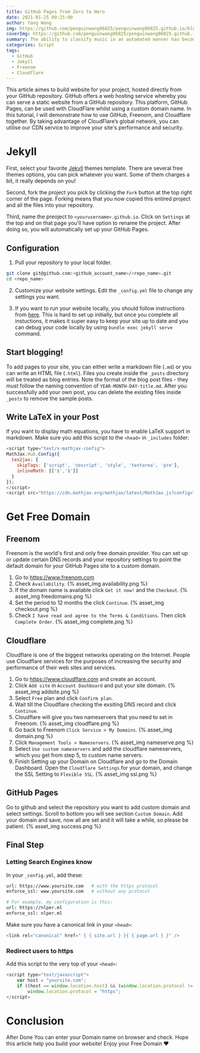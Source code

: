 ```yaml
---
title: GitHub Pages from Zero to Hero
date: 2021-01-25 09:25:00
author: Yang Wang
img: https://github.com/penguinwang96825/penguinwang96825.github.io/blob/master/2021/01/25/2021-01-25-github-page-from-zero-to-hero/path.jpg?raw=true
coverImg: https://github.com/penguinwang96825/penguinwang96825.github.io/blob/master/2021/01/25/2021-01-25-github-page-from-zero-to-hero/page.png?raw=true
summary: The ability to classify music in an automated manner has become increasingly more important with the advent of musical streaming services allowing greater access to music. Spotify alone hit 100 million users in 2016, with other services provided by companies such as Apple, Soundcloud and YouTube. In addition, there are huge numbers of professional musicians, approximately 53,000 in the USA alone, as well as amateurs who are producing music which needs to be classified. With this quantity of music, it is unfeasible to classify genres without an automated method.
categories: Script
tags:
  - GitHub
  - Jekyll
  - Freenom
  - Cloudflare
---
```


This article aimes to build website for your project, hosted directly from your GitHub repository. GitHub offers a web hosting service whereby you can serve a static website from a GitHub repository. This platform, GitHub Pages, can be used with CloudFlare whilst using a custom domain name. In this tutorial, I will demonstrate how to use GitHub, Freenom, and Cloudflare together. By taking advantage of CloudFlare’s global network, you can utilise our CDN service to improve your site's performance and security.

# Jekyll

First, select your favorite [Jekyll](https://jekyllthemes.io/free) themes template. There are several free themes options, you can pick whatever you want. Some of them charges a bit, it really depends on you!

Second, fork the project you pick by clicking the `Fork` button at the top right corner of the page. Forking means that you now copied this entired project and all the files into your repository.

Third, name the preoject to `<yourusername>.github.io`. Click on `Settings` at the top and on that page you'll have option to rename the project. After doing so, you will automatically set up your GitHub Pages.

## Configuration

1. Pull your repository to your local folder.

```bash
git clone git@github.com:<github_account_name>/<repo_name>.git
cd <repo_name>
```

2. Customize your website settings. Edit the `_config.yml` file to change any settings you want.

3. If you want to run your website locally, you should follow instructions from [here](https://beautifuljekyll.com/getstarted/#install-steps-hard). This is hard to set up initially, but once you complete all instuctions, it makes it super easy to keep your site up to date and you can debug your code locally by using `bundle exec jekyll serve` command.

## Start blogging!

To add pages to your site, you can either write a markdown file (`.md`) or you can write an HTML file (`.html`). Files you create inside the `_posts` directory will be treated as blog entries. Note the format of the blog post files - they must follow the naming convention of `YEAR-MONTH-DAY-title.md`. After you successfully add your own post, you can delete the existing files inside `_posts` to remove the sample posts.

## Write LaTeX in your Post

If you want to display math equations, you have to enable LaTeX support in markdown. Make sure you add this script to the `<head>` in `_includes` folder:

```javascript
<script type="text/x-mathjax-config">
MathJax.Hub.Config({
  tex2jax: {
    skipTags: ['script', 'noscript', 'style', 'textarea', 'pre'],
    inlineMath: [['$','$']]
  }
});
</script>
<script src="https://cdn.mathjax.org/mathjax/latest/MathJax.js?config=TeX-AMS-MML_HTMLorMML" type="text/javascript"></script>
```

# Get Free Domain

## Freenom

Freenom is the world's first and only free domain provider. You can set up or update certain DNS records and your repository settings to point the default domain for your GitHub Pages site to a custom domain.

1. Go to https://www.freenom.com
2. Check `Availability`.
{% asset_img availability.png %}
3. If the domain name is available click `Get it now!` and the `Checkout`.
{% asset_img freedomains.png %}
4. Set the period to 12 months the click `Continue`.
{% asset_img checkout.png %}
5. Check `I have read and agree to the Terms & Conditions`. Then click `Complete Order`.
{% asset_img complete.png %}

## Cloudflare

Cloudflare is one of the biggest networks operating on the Internet. People use Cloudflare services for the purposes of increasing the security and performance of their web sites and services.

1. Go to https://www.cloudflare.com and create an account.
2. Click `Add site` in `Account Dashboard` and put your site domain.
{% asset_img addsite.png %}
3. Select `Free` plan and click `Confirm plan`.
4. Wait till the Cloudflare checking the exsiting DNS record and click `Continue`.
5. Cloudflare will give you two nameservers that you need to set in Freenom.
{% asset_img cloudflare.png %}
6. Go back to Freenom `Click Service > My Domains`.
{% asset_img domain.png %}
7. Click `Management Tools > Nameservers`.
{% asset_img nameserve.png %}
8. Select `Use custom nameservers` and add the cloudflare nameservers, which you get from step 5, to custom name servers.
9. Finish Setting up your Domain on Cloudflare and go to the Domain Dashboard. Open the `Cloudflare Settings` for your domain, and change the SSL Setting to `Flexible SSL`.
{% asset_img ssl.png %}

## GitHub Pages

Go to github and select the repository you want to add custom domain and select settings. Scroll to bottom you will see section `Custom Domain`. Add your domain and save, now all are set and it will take a while, so please be patient.
{% asset_img success.png %}

## Final Step

### Letting Search Engines know

In your `_config.yml`, add these:

```bash
url: https://www.yoursite.com   # with the https protocol
enforce_ssl: www.yoursite.com   # without any protocol

# For example, my configuration is this:
url: https://nlper.ml
enforce_ssl: nlper.ml
```

Make sure you have a canonical link in your `<head>`:

```javascript
<link rel="canonical" href=" { { site.url } }{ { page.url } }" />
```

### Redirect users to https

Add this script to the very top of your `<head>`:

```javascript
<script type="text/javascript">
    var host = "yoursite.com";
    if ((host == window.location.host) && (window.location.protocol != "https:"))
        window.location.protocol = "https";
</script> 
```

# Conclusion

After Done You can enter your Domain name on browser and check. Hope this article help you build your website! Enjoy your Free Domain ❤